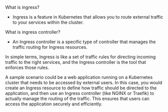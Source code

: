 What is ingress?

- Ingress is a feature in Kubernetes that allows you to route external traffic to your services within the cluster. 	

What is ingress controller?

- An Ingress controller is a specific type of controller that manages the traffic routing for Ingress resources.


In simple terms, Ingress is like a set of traffic rules for directing incoming traffic to the right services, and the Ingress controller is the tool that enforces those rules.


 A sample scenario could be a web application running on a Kubernetes cluster that needs to be accessed by external users. In this case, you would create an Ingress resource to define how traffic
 should be directed to the application, and then use an Ingress controller (like NGINX or Traefik) to actually manage the routing of the traffic. This ensures that users can access the application securely and efficiently.

